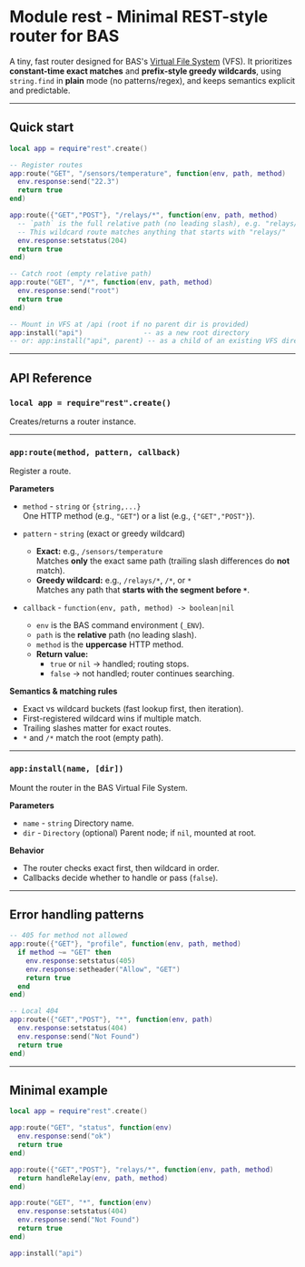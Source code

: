 # Module rest - Minimal REST-style router for BAS

A tiny, fast router designed for BAS's [Virtual File System](https://realtimelogic.com/ba/doc/en/VirtualFileSystem.html) (VFS). It prioritizes **constant-time exact matches** and **prefix-style greedy wildcards**, using `string.find` in **plain** mode (no patterns/regex), and keeps semantics explicit and predictable.

---

## Quick start

```lua
local app = require"rest".create()

-- Register routes
app:route("GET", "/sensors/temperature", function(env, path, method)
  env.response:send("22.3")
  return true
end)

app:route({"GET","POST"}, "/relays/*", function(env, path, method)
  -- `path` is the full relative path (no leading slash), e.g. "relays/1/toggle"
  -- This wildcard route matches anything that starts with "relays/"
  env.response:setstatus(204)
  return true
end)

-- Catch root (empty relative path)
app:route("GET", "/*", function(env, path, method)
  env.response:send("root")
  return true
end)

-- Mount in VFS at /api (root if no parent dir is provided)
app:install("api")               -- as a new root directory
-- or: app:install("api", parent) -- as a child of an existing VFS directory
```

---

## API Reference

### `local app = require"rest".create()`

Creates/returns a router instance.

---

### `app:route(method, pattern, callback)`

Register a route.

**Parameters**

- `method` - `string` or `{string,...}`  
  One HTTP method (e.g., `"GET"`) or a list (e.g., `{"GET","POST"}`).

- `pattern` - `string` (exact or greedy wildcard)
  - **Exact:** e.g., `/sensors/temperature`  
    Matches **only** the exact same path (trailing slash differences do **not** match).
  - **Greedy wildcard:** e.g., `/relays/*`, `/*`, or `*`  
    Matches any path that **starts with the segment before `*`**.

- `callback` - `function(env, path, method) -> boolean|nil`
  - `env` is the BAS command environment (`_ENV`).
  - `path` is the **relative** path (no leading slash).
  - `method` is the **uppercase** HTTP method.
  - **Return value:**
    - `true` or `nil` → handled; routing stops.
    - `false` → not handled; router continues searching.

**Semantics & matching rules**

- Exact vs wildcard buckets (fast lookup first, then iteration).
- First-registered wildcard wins if multiple match.
- Trailing slashes matter for exact routes.
- `*` and `/*` match the root (empty path).

---

### `app:install(name, [dir])`

Mount the router in the BAS Virtual File System.

**Parameters**

- `name` - `string` Directory name.
- `dir` - `Directory` (optional) Parent node; if `nil`, mounted at root.

**Behavior**

- The router checks exact first, then wildcard in order.
- Callbacks decide whether to handle or pass (`false`).

---

## Error handling patterns

```lua
-- 405 for method not allowed
app:route({"GET"}, "profile", function(env, path, method)
  if method ~= "GET" then
    env.response:setstatus(405)
    env.response:setheader("Allow", "GET")
    return true
  end
end)

-- Local 404
app:route({"GET","POST"}, "*", function(env, path)
  env.response:setstatus(404)
  env.response:send("Not Found")
  return true
end)
```

---

## Minimal example

```lua
local app = require"rest".create()

app:route("GET", "status", function(env)
  env.response:send("ok")
  return true
end)

app:route({"GET","POST"}, "relays/*", function(env, path, method)
  return handleRelay(env, path, method)
end)

app:route("GET", "*", function(env)
  env.response:setstatus(404)
  env.response:send("Not Found")
  return true
end)

app:install("api")
```
